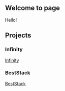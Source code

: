 ## Welcome to page

Hello!

## Projects

### Infinity

[Infinity](http://yncoder.pythonanywhere.com/)

### BestStack
[BestStack](http://www.beststack.org)
